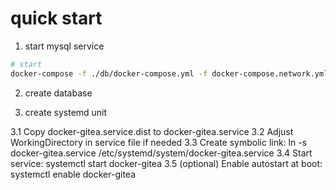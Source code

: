 # quick start 

1. start mysql service

```bash
# start
docker-compose -f ./db/docker-compose.yml -f docker-compose.network.yml --profile mysql  up -d
```

2. create database


3. create systemd unit

3.1 Copy docker-gitea.service.dist to docker-gitea.service
3.2 Adjust WorkingDirectory in service file if needed
3.3 Create symbolic link: ln -s docker-gitea.service /etc/systemd/system/docker-gitea.service
3.4 Start service: systemctl start docker-gitea
3.5 (optional) Enable autostart at boot: systemctl enable docker-gitea
